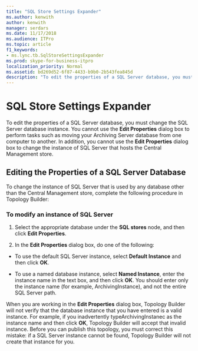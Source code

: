 ```yaml
---
title: "SQL Store Settings Expander"
ms.author: kenwith
author: kenwith
manager: serdars
ms.date: 11/17/2018
ms.audience: ITPro
ms.topic: article
f1_keywords:
- ms.lync.tb.SqlStoreSettingsExpander
ms.prod: skype-for-business-itpro
localization_priority: Normal
ms.assetid: bd269d52-6f87-4433-b9b0-2b543fea845d
description: "To edit the properties of a SQL Server database, you must change the SQL Server database instance. You cannot use the Edit Properties dialog box to perform tasks such as moving your Archiving Server database from one computer to another. In addition, you cannot use the Edit Properties dialog box to change the instance of SQL Server that hosts the Central Management store."
---
```


# SQL Store Settings Expander
 
To edit the properties of a SQL Server database, you must change the SQL Server database instance. You cannot use the **Edit Properties** dialog box to perform tasks such as moving your Archiving Server database from one computer to another. In addition, you cannot use the **Edit Properties** dialog box to change the instance of SQL Server that hosts the Central Management store.
  
## Editing the Properties of a SQL Server Database

To change the instance of SQL Server that is used by any database other than the Central Management store, complete the following procedure in Topology Builder:
  
### To modify an instance of SQL Server

1. Select the appropriate database under the **SQL stores** node, and then click **Edit Properties**.
    
2. In the **Edit Properties** dialog box, do one of the following:
    
  - To use the default SQL Server instance, select **Default Instance** and then click **OK**.
    
  - To use a named database instance, select **Named Instance**, enter the instance name in the text box, and then click **OK**. You should enter only the instance name (for example, ArchivingInstance), and not the entire SQL Server path.
    
When you are working in the **Edit Properties** dialog box, Topology Builder will not verify that the database instance that you have entered is a valid instance. For example, if you inadvertently typeArchivingInstanec as the instance name and then click **OK**, Topology Builder will accept that invalid instance. Before you can publish this topology, you must correct this mistake: if a SQL Server instance cannot be found, Topology Builder will not create that instance for you.
  


